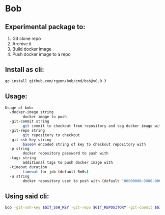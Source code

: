 # Bob

## Experimental package to:

1. Git clone repo
2. Archive it
3. Build docker image
4. Push docker image to a repo


## Install as cli:

```sh
go install github.com/rgynn/bob/cmd/bob@v0.0.3
```

## Usage:

```sh
Usage of bob:
  -docker-image string
        docker image to push
  -git-commit string
        git commit to checkout from repository and tag docker image with
  -git-repo string
        git repository to checkout
  -git-ssh-key string
        base64 encoded string of key to checkout repository with
  -p string
        docker repository password to push with
  -tags string
        additional tags to push docker image with
  -timeout duration
        timeout for job (default 5m0s)
  -u string
        docker repository user to push with (default "00000000-0000-0000-0000-000000000000")
```

## Using said cli:

```sh
bob -git-ssh-key $GIT_SSH_KEY -git-repo $GIT_REPOSITORY -git-commit $GIT_COMMIT_HASH -docker-image $DOCKER_REGISTRY/$DOCKER_IMAGE -p $DOCKER_REGISTRY_AUTH_TOKEN
```
